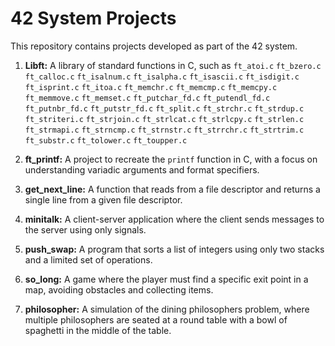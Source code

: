 # 42 System Projects

This repository contains projects developed as part of the 42 system.

1. **Libft:** A library of standard functions in C, such as `ft_atoi.c` `ft_bzero.c` `ft_calloc.c` `ft_isalnum.c` `ft_isalpha.c` `ft_isascii.c` `ft_isdigit.c` `ft_isprint.c` `ft_itoa.c` `ft_memchr.c` `ft_memcmp.c` `ft_memcpy.c` `ft_memmove.c` `ft_memset.c` `ft_putchar_fd.c` `ft_putendl_fd.c` `ft_putnbr_fd.c` `ft_putstr_fd.c` `ft_split.c` `ft_strchr.c` `ft_strdup.c` `ft_striteri.c` `ft_strjoin.c` `ft_strlcat.c` `ft_strlcpy.c` `ft_strlen.c` `ft_strmapi.c` `ft_strncmp.c` `ft_strnstr.c` `ft_strrchr.c` `ft_strtrim.c` `ft_substr.c` `ft_tolower.c` `ft_toupper.c`

2. **ft_printf:** A project to recreate the `printf` function in C, with a focus on understanding variadic arguments and format specifiers.

3. **get_next_line:** A function that reads from a file descriptor and returns a single line from a given file descriptor.

4. **minitalk:** A client-server application where the client sends messages to the server using only signals.

5. **push_swap:** A program that sorts a list of integers using only two stacks and a limited set of operations.

6. **so_long:** A game where the player must find a specific exit point in a map, avoiding obstacles and collecting items.

7. **philosopher:** A simulation of the dining philosophers problem, where multiple philosophers are seated at a round table with a bowl of spaghetti in the middle of the table.
